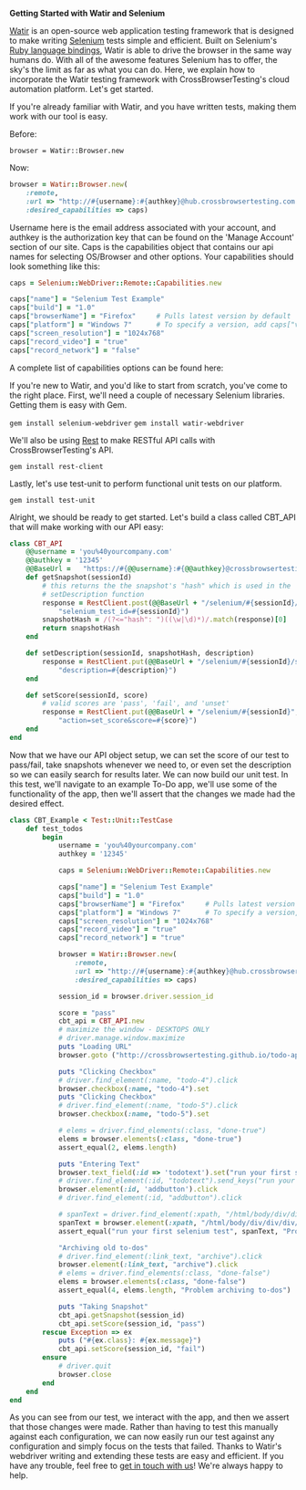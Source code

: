 **Getting Started with Watir and Selenium**

[Watir](https://watir.com/) is an open-source web application testing framework that is designed to make writing [Selenium](http://www.seleniumhq.org/) tests simple and efficient. Built on Selenium's [Ruby language bindings](https://rubygems.org/gems/selenium-webdriver), Watir is able to drive the browser in the same way humans do. With all of the awesome features Selenium has to offer, the sky's the limit as far as what you can do. Here, we explain how to incorporate the Watir testing framework with CrossBrowserTesting's cloud automation platform. Let's get started.

If you're already familiar with Watir, and you have written tests, making them work with our tool is easy.

Before:

`browser = Watir::Browser.new`

Now:

```ruby
browser = Watir::Browser.new(
    :remote,
	:url => "http://#{username}:#{authkey}@hub.crossbrowsertesting.com:80/wd/hub",
	:desired_capabilities => caps)
```

Username here is the email address associated with your account, and authkey is the authorization key that can be found on the 'Manage Account' section of our site. Caps is the capabilities object that contains our api names for selecting OS/Browser and other options. Your capabilities should look something like this:

```ruby
caps = Selenium::WebDriver::Remote::Capabilities.new

caps["name"] = "Selenium Test Example"
caps["build"] = "1.0"
caps["browserName"] = "Firefox" 	# Pulls latest version by default
caps["platform"] = "Windows 7"		# To specify a version, add caps["version"] = "desired version"
caps["screen_resolution"] = "1024x768"
caps["record_video"] = "true"
caps["record_network"] = "false"					
````

A complete list of capabilities options can be found here:

If you're new to Watir, and you'd like to start from scratch, you've come to the right place. First, we'll need a couple of necessary Selenium libraries. Getting them is easy with Gem.

`gem install selenium-webdriver`
`gem install watir-webdriver`

We'll also be using [Rest](https://github.com/rest-client/rest-client) to make RESTful API calls with CrossBrowserTesting's API.

`gem install rest-client`

Lastly, let's use test-unit to perform functional unit tests on our platform.

`gem install test-unit`



Alright, we should be ready to get started. Let's build a class called CBT_API that will make working with our API easy:

```ruby
class CBT_API
	@@username = 'you%40yourcompany.com'
	@@authkey = '12345'
	@@BaseUrl =   "https://#{@@username}:#{@@authkey}@crossbrowsertesting.com/api/v3"
	def getSnapshot(sessionId)
	    # this returns the the snapshot's "hash" which is used in the
	    # setDescription function
	    response = RestClient.post(@@BaseUrl + "/selenium/#{sessionId}/snapshots",
	        "selenium_test_id=#{sessionId}")
	    snapshotHash = /(?<="hash": ")((\w|\d)*)/.match(response)[0]
	    return snapshotHash
	end

	def setDescription(sessionId, snapshotHash, description)
	    response = RestClient.put(@@BaseUrl + "/selenium/#{sessionId}/snapshots/#{snapshotHash}",
	        "description=#{description}")
	end

	def setScore(sessionId, score)
	    # valid scores are 'pass', 'fail', and 'unset'
	    response = RestClient.put(@@BaseUrl + "/selenium/#{sessionId}",
	        "action=set_score&score=#{score}")
	end
end
```

Now that we have our API object setup, we can set the score of our test to pass/fail, take snapshots whenever we need to, or even set the description so we can easily search for results later. We can now build our unit test. In this test, we'll navigate to an example To-Do app, we'll use some of the functionality of the app, then we'll assert that the changes we made had the desired effect.

```ruby
class CBT_Example < Test::Unit::TestCase
	def test_todos
		begin
			username = 'you%40yourcompany.com'
			authkey = '12345'

			caps = Selenium::WebDriver::Remote::Capabilities.new

			caps["name"] = "Selenium Test Example"
			caps["build"] = "1.0"
			caps["browserName"] = "Firefox" 	# Pulls latest version by default
			caps["platform"] = "Windows 7"		# To specify a version, add caps["version"] = "desired version"
			caps["screen_resolution"] = "1024x768"
			caps["record_video"] = "true"
			caps["record_network"] = "true"

			browser = Watir::Browser.new(
				:remote,
				:url => "http://#{username}:#{authkey}@hub.crossbrowsertesting.com:80/wd/hub",
				:desired_capabilities => caps)

			session_id = browser.driver.session_id

		    score = "pass"
		    cbt_api = CBT_API.new
		    # maximize the window - DESKTOPS ONLY
		    # driver.manage.window.maximize
		    puts "Loading URL"
		    browser.goto ("http://crossbrowsertesting.github.io/todo-app.html")

		    puts "Clicking Checkbox"
		    # driver.find_element(:name, "todo-4").click
		    browser.checkbox(:name, "todo-4").set
		    puts "Clicking Checkbox"
		    # driver.find_element(:name, "todo-5").click
		    browser.checkbox(:name, "todo-5").set

		    # elems = driver.find_elements(:class, "done-true")
		    elems = browser.elements(:class, "done-true")
		    assert_equal(2, elems.length)

		    puts "Entering Text"
		    browser.text_field(:id => 'todotext').set("run your first selenium test")
		    # driver.find_element(:id, "todotext").send_keys("run your first selenium test")
		    browser.element(:id, 'addbutton').click
		    # driver.find_element(:id, "addbutton").click

		    # spanText = driver.find_element(:xpath, "/html/body/div/div/div/ul/li[6]/span").text
		    spanText = browser.element(:xpath, "/html/body/div/div/div/ul/li[6]/span").text
		    assert_equal("run your first selenium test", spanText, "Problem adding to-do")

		    "Archiving old to-dos"
		    # driver.find_element(:link_text, "archive").click
		    browser.element(:link_text, "archive").click
		    # elems = driver.find_elements(:class, "done-false")
		    elems = browser.elements(:class, "done-false")
		    assert_equal(4, elems.length, "Problem archiving to-dos")

		    puts "Taking Snapshot"
		    cbt_api.getSnapshot(session_id)
		    cbt_api.setScore(session_id, "pass")
		rescue Exception => ex
		    puts ("#{ex.class}: #{ex.message}")
		    cbt_api.setScore(session_id, "fail")
		ensure     
		    # driver.quit
		    browser.close
		end
	end
end
```

As you can see from our test, we interact with the app, and then we assert that those changes were made. Rather than having to test this manually against each configuration, we can now easily run our test against any configuration and simply focus on the tests that failed. Thanks to Watir's webdriver writing and extending these tests are easy and efficient. If you have any trouble, feel free to [get in touch with us](<mailto:info@crossbrowsertesting.com>)! We're always happy to help.

